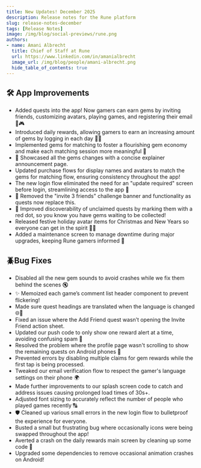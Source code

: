```yaml
---
title: New Updates! December 2025
description: Release notes for the Rune platform 
slug: release-notes-december
tags: [Release Notes]
image: /img/blog/social-previews/rune.png
authors:
- name: Amani Albrecht
  title: Chief of Staff at Rune  
  url: https://www.linkedin.com/in/amanialbrecht
  image_url: /img/blog/people/amani-albrecht.png
  hide_table_of_contents: true
---
```


<head>
  <title>New Updates! December 2025</title>
  <meta property="og:title" content="New Updates! December 2025"/>
</head>

## 🛠️ App Improvements

* Added quests into the app! Now gamers can earn gems by inviting friends, customizing avatars, playing games, and registering their email 💎🎮
* Introduced daily rewards, allowing gamers to earn an increasing amount of gems by logging in each day 💎📅
* Implemented gems for matching to foster a flourishing gem economy and make each matching session more meaningful 🤝
* 📣 Showcased all the gems changes with a concise explainer announcement page.
* Updated purchase flows for display names and avatars to match the gems for matching flow, ensuring consistency throughout the app!
* The new login flow eliminated the need for an "update required" screen before login, streamlining access to the app 🚀
* 🎯 Removed the "invite 3 friends" challenge banner and functionality as quests now replace this.
* 🔴 Improved discoverability of unclaimed quests by marking them with a red dot, so you know you have gems waiting to be collected!
* Released festive holiday avatar items for Christmas and New Years so everyone can get in the spirit 🎄🎉
* Added a maintenance screen to manage downtime during major upgrades, keeping Rune gamers informed 📲

## 🪲Bug Fixes

* Disabled all the new gem sounds to avoid crashes while we fix them behind the scenes 🔇
* ✨ Memoized each game’s comment list header component to prevent flickering!
* Made sure quest headings are translated when the language is changed 🌐🔁
* Fixed an issue where the Add Friend quest wasn’t opening the Invite Friend action sheet.
* Updated our push code to only show one reward alert at a time, avoiding confusing spam 🚨
* Resolved the problem where the profile page wasn't scrolling to show the remaining quests on Android phones 📱
* Prevented errors by disabling multiple claims for gem rewards while the first tap is being processed.
* Tweaked our email verification flow to respect the gamer's language settings on their phone 🌍
* Made further improvements to our splash screen code to catch and address issues causing prolonged load times of 30s+.
* Adjusted font sizing to accurately reflect the number of people who played games recently 🔠
* 🛡️ Cleaned up various small errors in the new login flow to bulletproof the experience for everyone.
* Busted a small but frustrating bug where occasionally icons were being swapped throughout the app!
* Averted a crash on the daily rewards main screen by cleaning up some code 🥳
* Upgraded some dependencies to remove occasional animation crashes on Android!
